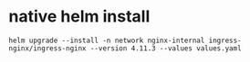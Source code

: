# native helm install

```shell
helm upgrade --install -n network nginx-internal ingress-nginx/ingress-nginx --version 4.11.3 --values values.yaml
```
